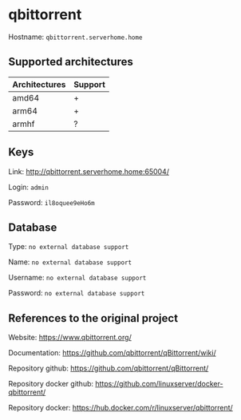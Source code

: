 # qbittorrent
Hostname: `qbittorrent.serverhome.home`

## Supported architectures
| Architectures | Support |
| :------------ | :------ |
| amd64         | +       |
| arm64         | +       |
| armhf         | ?       |

## Keys
Link: http://qbittorrent.serverhome.home:65004/

Login: `admin`

Password: `il8oquee9eHo6m`

## Database
Type: `no external database support`

Name: `no external database support`

Username: `no external database support`

Password: `no external database support`

## References to the original project
Website: https://www.qbittorrent.org/

Documentation: https://github.com/qbittorrent/qBittorrent/wiki/

Repository github: https://github.com/qbittorrent/qBittorrent/

Repository docker github: https://github.com/linuxserver/docker-qbittorrent/

Repository docker: https://hub.docker.com/r/linuxserver/qbittorrent/